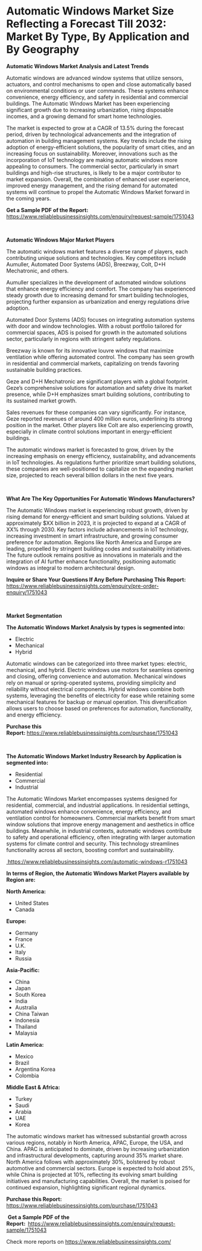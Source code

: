 <p><h1>Automatic Windows Market Size Reflecting a Forecast Till 2032: Market By Type, By Application and By Geography</h1></p><p><strong>Automatic Windows Market Analysis and Latest Trends</strong></p>
<p><p>Automatic windows are advanced window systems that utilize sensors, actuators, and control mechanisms to open and close automatically based on environmental conditions or user commands. These systems enhance convenience, energy efficiency, and safety in residential and commercial buildings. The Automatic Windows Market has been experiencing significant growth due to increasing urbanization, rising disposable incomes, and a growing demand for smart home technologies.</p><p>The market is expected to grow at a CAGR of 13.5% during the forecast period, driven by technological advancements and the integration of automation in building management systems. Key trends include the rising adoption of energy-efficient solutions, the popularity of smart cities, and an increasing focus on sustainability. Moreover, innovations such as the incorporation of IoT technology are making automatic windows more appealing to consumers. The commercial sector, particularly in smart buildings and high-rise structures, is likely to be a major contributor to market expansion. Overall, the combination of enhanced user experience, improved energy management, and the rising demand for automated systems will continue to propel the Automatic Windows Market forward in the coming years.</p></p>
<p><strong>Get a Sample PDF of the Report:&nbsp;</strong> <a href="https://www.reliablebusinessinsights.com/enquiry/request-sample/1751043?utm_campaign=2983&utm_medium=2&utm_source=Github&utm_content=ia&utm_term=10042025&utm_id=automatic-windows">https://www.reliablebusinessinsights.com/enquiry/request-sample/1751043</a></p>
<p>&nbsp;</p>
<p><strong>Automatic Windows Major Market Players</strong></p>
<p><p>The automatic windows market features a diverse range of players, each contributing unique solutions and technologies. Key competitors include Aumuller, Automated Door Systems (ADS), Breezway, Colt, D+H Mechatronic, and others.</p><p>Aumuller specializes in the development of automated window solutions that enhance energy efficiency and comfort. The company has experienced steady growth due to increasing demand for smart building technologies, projecting further expansion as urbanization and energy regulations drive adoption.</p><p>Automated Door Systems (ADS) focuses on integrating automation systems with door and window technologies. With a robust portfolio tailored for commercial spaces, ADS is poised for growth in the automated solutions sector, particularly in regions with stringent safety regulations.</p><p>Breezway is known for its innovative louvre windows that maximize ventilation while offering automated control. The company has seen growth in residential and commercial markets, capitalizing on trends favoring sustainable building practices.</p><p>Geze and D+H Mechatronic are significant players with a global footprint. Geze’s comprehensive solutions for automation and safety drive its market presence, while D+H emphasizes smart building solutions, contributing to its sustained market growth.</p><p>Sales revenues for these companies can vary significantly. For instance, Geze reported revenues of around 400 million euros, underlining its strong position in the market. Other players like Colt are also experiencing growth, especially in climate control solutions important in energy-efficient buildings.</p><p>The automatic windows market is forecasted to grow, driven by the increasing emphasis on energy efficiency, sustainability, and advancements in IoT technologies. As regulations further prioritize smart building solutions, these companies are well-positioned to capitalize on the expanding market size, projected to reach several billion dollars in the next five years.</p></p>
<p>&nbsp;</p>
<p><strong>What Are The Key Opportunities For Automatic Windows Manufacturers?</strong></p>
<p><p>The Automatic Windows market is experiencing robust growth, driven by rising demand for energy-efficient and smart building solutions. Valued at approximately $XX billion in 2023, it is projected to expand at a CAGR of XX% through 2030. Key factors include advancements in IoT technology, increasing investment in smart infrastructure, and growing consumer preference for automation. Regions like North America and Europe are leading, propelled by stringent building codes and sustainability initiatives. The future outlook remains positive as innovations in materials and the integration of AI further enhance functionality, positioning automatic windows as integral to modern architectural design.</p></p>
<p><strong>Inquire or Share Your Questions If Any Before Purchasing This Report:</strong> <a href="https://www.reliablebusinessinsights.com/enquiry/pre-order-enquiry/1751043?utm_campaign=2983&utm_medium=2&utm_source=Github&utm_content=ia&utm_term=10042025&utm_id=automatic-windows">https://www.reliablebusinessinsights.com/enquiry/pre-order-enquiry/1751043</a></p>
<p>&nbsp;</p>
<p><strong>Market Segmentation</strong></p>
<p><strong>The Automatic Windows Market Analysis by types is segmented into:</strong></p>
<p><ul><li>Electric</li><li>Mechanical</li><li>Hybrid</li></ul></p>
<p><p>Automatic windows can be categorized into three market types: electric, mechanical, and hybrid. Electric windows use motors for seamless opening and closing, offering convenience and automation. Mechanical windows rely on manual or spring-operated systems, providing simplicity and reliability without electrical components. Hybrid windows combine both systems, leveraging the benefits of electricity for ease while retaining some mechanical features for backup or manual operation. This diversification allows users to choose based on preferences for automation, functionality, and energy efficiency.</p></p>
<p><strong>Purchase this Report:&nbsp;</strong><a href="https://www.reliablebusinessinsights.com/purchase/1751043?utm_campaign=2983&utm_medium=2&utm_source=Github&utm_content=ia&utm_term=10042025&utm_id=automatic-windows">https://www.reliablebusinessinsights.com/purchase/1751043</a></p>
<p>&nbsp;</p>
<p><strong>The Automatic Windows Market Industry Research by Application is segmented into:</strong></p>
<p><ul><li>Residential</li><li>Commercial</li><li>Industrial</li></ul></p>
<p><p>The Automatic Windows Market encompasses systems designed for residential, commercial, and industrial applications. In residential settings, automated windows enhance convenience, energy efficiency, and ventilation control for homeowners. Commercial markets benefit from smart window solutions that improve energy management and aesthetics in office buildings. Meanwhile, in industrial contexts, automatic windows contribute to safety and operational efficiency, often integrating with larger automation systems for climate control and security. This technology streamlines functionality across all sectors, boosting comfort and sustainability.</p></p>
<p><a href="https://www.reliablebusinessinsights.com/automatic-windows-r1751043?utm_campaign=2983&utm_medium=2&utm_source=Github&utm_content=ia&utm_term=10042025&utm_id=automatic-windows">&nbsp;https://www.reliablebusinessinsights.com/automatic-windows-r1751043</a></p>
<p><strong>In terms of Region, the Automatic Windows Market Players available by Region are:</strong></p>
<p>
    <p> <strong> North America: </strong>
        <ul>
            <li>United States</li>
            <li>Canada</li>
        </ul>
        </p> 
    <p> <strong> Europe: </strong>
        <ul>
            <li>Germany</li>
            <li>France</li>
            <li>U.K.</li>
            <li>Italy</li>
            <li>Russia</li>
        </ul>
        </p> 
    <p> <strong> Asia-Pacific: </strong>
        <ul>
            <li>China</li>
            <li>Japan</li>
            <li>South Korea</li>
            <li>India</li>
            <li>Australia</li>
            <li>China Taiwan</li>
            <li>Indonesia</li>
            <li>Thailand</li>
            <li>Malaysia</li>
        </ul>
        </p> 
    <p> <strong> Latin America: </strong>
        <ul>
            <li>Mexico</li>
            <li>Brazil</li>
            <li>Argentina Korea</li>
            <li>Colombia</li>
        </ul>
        </p> 
    <p> <strong> Middle East & Africa: </strong>
        <ul>
            <li>Turkey</li>
            <li>Saudi</li>
            <li>Arabia</li>
            <li>UAE</li>
            <li>Korea</li>
        </ul>
    </p>
    </p>
<p><p>The automatic windows market has witnessed substantial growth across various regions, notably in North America, APAC, Europe, the USA, and China. APAC is anticipated to dominate, driven by increasing urbanization and infrastructural developments, capturing around 35% market share. North America follows with approximately 30%, bolstered by robust automotive and commercial sectors. Europe is expected to hold about 25%, while China is projected at 10%, reflecting its evolving smart building initiatives and manufacturing capabilities. Overall, the market is poised for continued expansion, highlighting significant regional dynamics.</p></p>
<p><strong>Purchase this Report: </strong><a href="https://www.reliablebusinessinsights.com/purchase/1751043?utm_campaign=2983&utm_medium=2&utm_source=Github&utm_content=ia&utm_term=10042025&utm_id=automatic-windows">https://www.reliablebusinessinsights.com/purchase/1751043</a></p>
<p>&nbsp;<strong>Get a Sample PDF of the Report:&nbsp;&nbsp;</strong><a href="https://www.reliablebusinessinsights.com/enquiry/request-sample/1751043?utm_campaign=2983&utm_medium=2&utm_source=Github&utm_content=ia&utm_term=10042025&utm_id=automatic-windows">https://www.reliablebusinessinsights.com/enquiry/request-sample/1751043</a></p>
<p><strong></strong></p>
<p>Check more reports on <a href="https://www.reliablebusinessinsights.com/?utm_campaign=2983&utm_medium=2&utm_source=Github&utm_content=ia&utm_term=10042025&utm_id=automatic-windows">https://www.reliablebusinessinsights.com/</a></p>